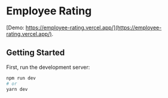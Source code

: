 # Employee Rating

[Demo: https://employee-rating.vercel.app/](https://employee-rating.vercel.app/).

## Getting Started

First, run the development server:

```bash
npm run dev
# or
yarn dev
```
